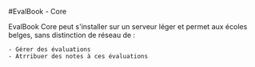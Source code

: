 #EvalBook - Core

EvalBook Core peut s'installer sur un serveur léger et permet aux écoles belges, sans distinction de réseau de :

    - Gérer des évaluations
    - Atrribuer des notes à ces évaluations


